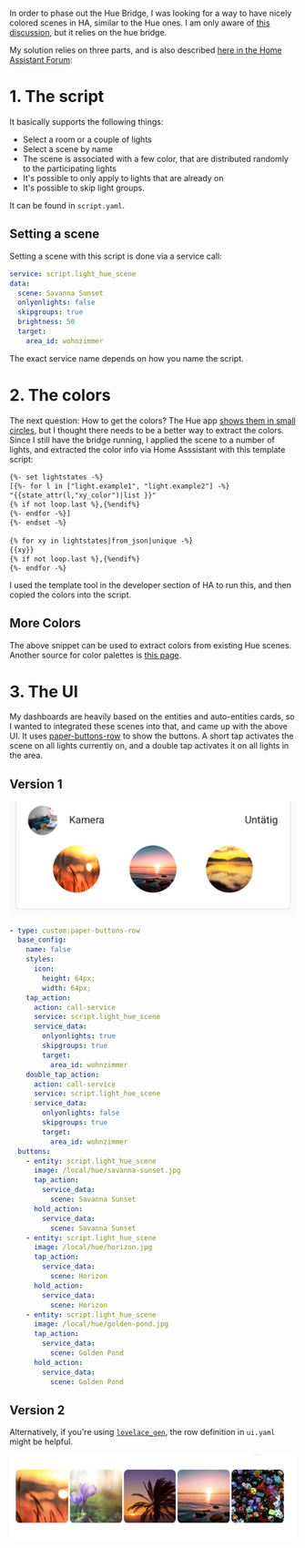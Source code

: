 In order to phase out the Hue Bridge, I was looking for a way to have nicely colored scenes in HA, similar to the Hue ones. I am only aware of [this discussion](https://community.home-assistant.io/t/select-activate-hue-scenes-in-new-v2-api-setup/356057), but it relies on the hue bridge.

My solution relies on three parts, and is also described [here in the Home Assistant Forum](https://community.home-assistant.io/t/hue-scenes-without-hue-bridge/623711):

# 1. The script

It basically supports the following things:

- Select a room or a couple of lights
- Select a scene by name
- The scene is associated with a few color, that are distributed randomly to the participating lights
- It's possible to only apply to lights that are already on
- It's possible to skip light groups.

It can be found in `script.yaml`.

## Setting a scene
Setting a scene with this script is done via a service call:

```yaml
service: script.light_hue_scene
data:
  scene: Savanna Sunset
  onlyonlights: false
  skipgroups: true
  brightness: 50
  target:
    area_id: wohnzimmer
```

The exact service name depends on how you name the script.

# 2. The colors

The next question: How to get the colors? The Hue app [shows them in small circles](gfx/circles.jpeg), but I thought there needs to be a better way to extract the colors. Since I still have the bridge running, I applied the scene to a number of lights, and extracted the color info via Home Asssistant with this template script:

```jinja2
{%- set lightstates -%}
[{%- for l in ["light.example1", "light.example2"] -%}
"{{state_attr(l,"xy_color")|list }}"
{% if not loop.last %},{%endif%}
{%- endfor -%}]
{%- endset -%}

{% for xy in lightstates|from_json|unique -%}
{{xy}}
{% if not loop.last %},{%endif%}
{%- endfor -%}
```

I used the template tool in the developer section of HA to run this, and then copied the colors into the script.

## More Colors

The above snippet can be used to extract colors from existing Hue scenes. Another source for color palettes is [this page](https://colorpalettes.net).

# 3. The UI

My dashboards are heavily based on the entities and auto-entities cards, so I wanted to integrated these scenes into that, and came up with the above UI. It uses [paper-buttons-row](https://github.com/jcwillox/lovelace-paper-buttons-row) to show the buttons. A short tap activates the scene on all lights currently on, and a double tap activates it on all lights in the area.

## Version 1

![](gfx/v1.jpeg)

```yaml
- type: custom:paper-buttons-row
  base_config:
    name: false
    styles:
      icon:
        height: 64px;
        width: 64px;
    tap_action:
      action: call-service
      service: script.light_hue_scene
      service_data:
        onlyonlights: true
        skipgroups: true
        target:
          area_id: wohnzimmer
    double_tap_action:
      action: call-service
      service: script.light_hue_scene
      service_data:
        onlyonlights: false
        skipgroups: true
        target:
          area_id: wohnzimmer
  buttons:
    - entity: script.light_hue_scene
      image: /local/hue/savanna-sunset.jpg
      tap_action:
        service_data:
          scene: Savanna Sunset
      hold_action:
        service_data:
          scene: Savanna Sunset
    - entity: script.light_hue_scene
      image: /local/hue/horizon.jpg
      tap_action:
        service_data:
          scene: Horizon
      hold_action:
        service_data:
          scene: Horizon
    - entity: script.light_hue_scene
      image: /local/hue/golden-pond.jpg
      tap_action:
        service_data:
          scene: Golden Pond
      hold_action:
        service_data:
          scene: Golden Pond
```

## Version 2

Alternatively, if you're using [`lovelace_gen`](https://github.com/thomasloven/hass-lovelace_gen), the row definition in `ui.yaml` might be helpful.

![](gfx/v2.png)
